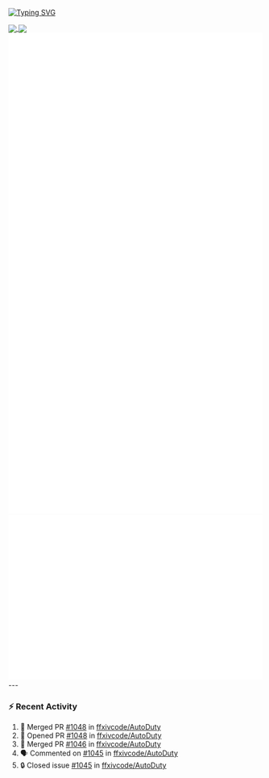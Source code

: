 [![Typing SVG](https://readme-typing-svg.demolab.com?font=Fira+Code&duration=1000&pause=1000&multiline=true&repeat=false&width=435&lines=Simon+Latusek+%7C+Gameplay+Engineer)](https://git.io/typing-svg)

<a href="https://github.com/anuraghazra/github-readme-stats">
  <img height=200 align="center" src="https://github-readme-stats.vercel.app/api?username=erdelf&theme=radical" />
</a>
<a href="https://github.com/anuraghazra/convoychat">
  <img height=200 align="center" src="https://streak-stats.demolab.com?user=erdelf&theme=radical&mode=weekly" />
</a>

<picture>
  <img src="/github-metrics.svg" alt="Metrics">
</picture>

<picture>
  <img src="/github-metrics-achievements.svg" alt="Achievements">
</picture>
---

### :zap: Recent Activity
<!--START_SECTION:activity-->
1. 🎉 Merged PR [#1048](https://github.com/ffxivcode/AutoDuty/pull/1048) in [ffxivcode/AutoDuty](https://github.com/ffxivcode/AutoDuty)
2. 💪 Opened PR [#1048](https://github.com/ffxivcode/AutoDuty/pull/1048) in [ffxivcode/AutoDuty](https://github.com/ffxivcode/AutoDuty)
3. 🎉 Merged PR [#1046](https://github.com/ffxivcode/AutoDuty/pull/1046) in [ffxivcode/AutoDuty](https://github.com/ffxivcode/AutoDuty)
4. 🗣 Commented on [#1045](https://github.com/ffxivcode/AutoDuty/issues/1045#issuecomment-3094839026) in [ffxivcode/AutoDuty](https://github.com/ffxivcode/AutoDuty)
5. 🔒 Closed issue [#1045](https://github.com/ffxivcode/AutoDuty/issues/1045) in [ffxivcode/AutoDuty](https://github.com/ffxivcode/AutoDuty)
<!--END_SECTION:activity-->

<!--
**erdelf/erdelf** is a ✨ _special_ ✨ repository because its `README.md` (this file) appears on your GitHub profile.

Here are some ideas to get you started:

- 🔭 I’m currently working on ...
- 🌱 I’m currently learning ...
- 👯 I’m looking to collaborate on ...
- 🤔 I’m looking for help with ...
- 💬 Ask me about ...
- 📫 How to reach me: ...
- 😄 Pronouns: ...
- ⚡ Fun fact: ...
-->
